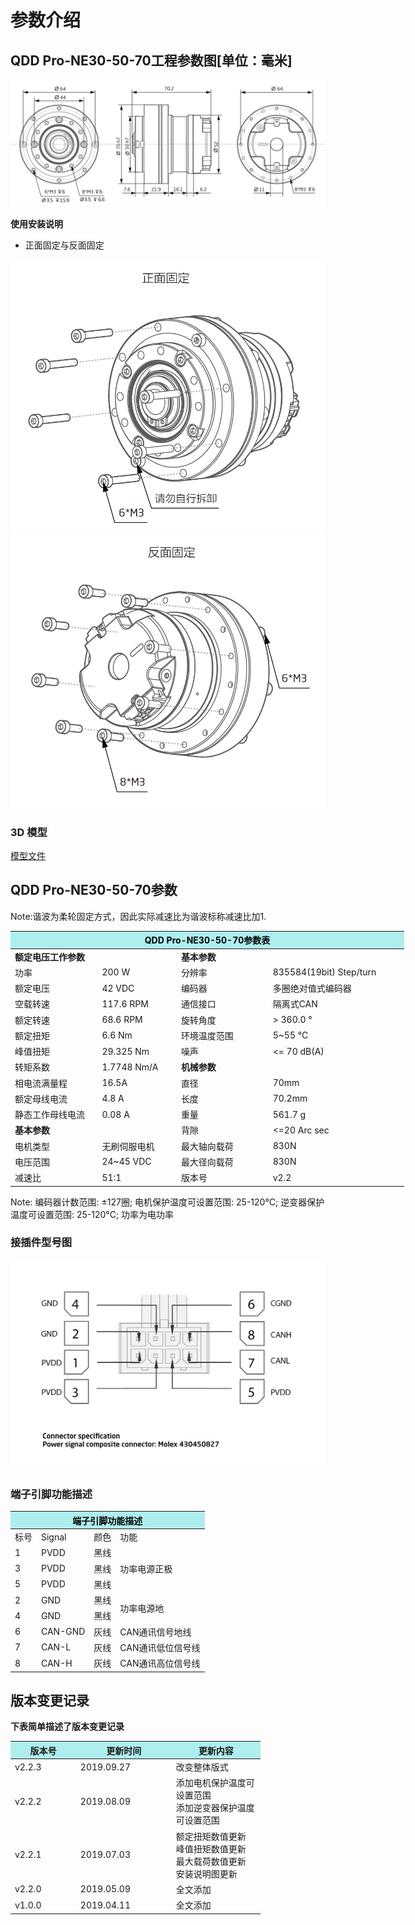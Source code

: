 # 参数介绍 
## QDD Pro-NE30-50-70工程参数图[单位：毫米]
![QDD Pro-NE30-50](  ../img/Qddpro_NE30_v2_2三视图.png  )

**使用安装说明**

*  正面固定与反面固定

![Qddpro_NE30_v2_2正面固定.png](../img/Qddpro_NE30_v2_2正面固定.png "fig:Qddpro_NE30_v2_2正面固定.png") ![Qddpro_NE30_v2_2反面固定.png](../img/Qddpro_NE30_v2_2反面固定.png "fig:Qddpro_NE30_v2_2反面固定.png")
### 3D 模型
[模型文件]( ../img/QDD_Pro-NE30-x-70_v2_2.step.zip )

## QDD Pro-NE30-50-70参数

 Note:谐波为柔轮固定方式，因此实际减速比为谐波标称减速比加1.

<table style="width:630px"><thead><tr><th colspan="4" style="background: PaleTurquoise; color: black;">QDD Pro-NE30-50-70参数表</th></tr></thead><tbody><tr><td colspan="2"><b>额定电压工作参数</b></td><td colspan="2"><b>基本参数</b></td></tr><tr><td style="width:165px">功率</td><td style="width:135px">200 W</td><td style="width:140px">分辨率</td><td style="width:240px">835584(19bit) Step/turn</td></tr><tr><td>额定电压</td><td>42 VDC</td><td>编码器</td><td>多圈绝对值式编码器</td></tr><tr><td>空载转速</td><td>117.6 RPM</td><td>通信接口</td><td>隔离式CAN</td></tr><tr><td>额定转速</td><td>68.6 RPM</td><td>旋转角度</td><td>> 360.0 °</td></tr><tr><td>额定扭矩</td><td>6.6 Nm</td><td>环境温度范围</td><td>5~55 °C</td></tr><td>峰值扭矩</td><td>29.325 Nm</td><td>噪声</td><td><= 70 dB(A)</td></tr><tr><td>转矩系数</td><td>1.7748 Nm/A</td><td colspan="2"><b>机械参数</b></td></tr><tr><td>相电流满量程</td><td>16.5A</td><td style="width:175px">直径</td><td style="width:175px">70mm</td></tr><tr><td>额定母线电流</td><td>4.8 A</td><td>长度</td><td>70.2mm</td></tr><tr><td>静态工作母线电流</td><td>0.08 A</td><td>重量</td><td>561.7 g</td></tr> <tr><td colspan="2"><b>基本参数</b></td><td>背隙</td><td><=20 Arc sec</td></tr><tr><td>电机类型</td><td>无刷伺服电机</td><td>最大轴向载荷</td><td>830N</td></tr><tr><td>电压范围</td><td>24~45 VDC</td><td>最大径向载荷</td><td>830N</td></tr><tr><td>减速比</td><td>51:1</td><td>版本号</td><td>v2.2</td></tr></tbody></table>

Note: 编码器计数范围: ±127圈; 电机保护温度可设置范围: 25-120°C; 逆变器保护温度可设置范围: 25-120°C; 功率为电功率

### 接插件型号图

<img src="../img/配线2-2.png" style="left ；width:600px">

### 端子引脚功能描述

<table class="tableizer-table" style="width:390px">
 <thead><tr class="tableizer-firstrow"><th colspan="4" style="background: PaleTurquoise; color: black;">端子引脚功能描述</th></tr></thead><tbody><tr><td>标号</td><td>Signal</td><td>颜色</td><td>功能</td></tr><tr><td>1</td><td>PVDD</td><td>黑线</td><td rowspan="3">功率电源正极</td></tr><tr><td>3</td><td>PVDD</td><td>黑线</td></tr><tr><td>5</td><td>PVDD</td><td>黑线</td></tr><tr><td>2</td><td>GND</td><td>黑线</td> <td rowspan="2">功率电源地</td></tr><tr><td>4</td><td>GND</td><td>黑线</td></tr><tr><td>6</td><td>CAN-GND</td><td>灰线</td><td>CAN通讯信号地线</td></tr><tr><td>7</td><td>CAN-L</td><td>灰线</td><td>CAN通讯低位信号线</td></tr><tr><td>8</td><td>CAN-H</td><td>灰线</td><td>CAN通讯高位信号线</td></tr></tbody></table>
 </tbody></table>


## 版本变更记录
**下表简单描述了版本变更记录**

<table style="width:400px"><thead><tr style="background:PaleTurquoise"><th style="width:100px">版本号</th><th style="width:150px">更新时间</th><th style="width:150px">更新内容</th></tr></thead><tbody><tr><td>v2.2.3</td><td>2019.09.27</td><td>改变整体版式</td></tr><tr><td>v2.2.2</td><td>2019.08.09</td><td>添加电机保护温度可设置范围 <br>添加逆变器保护温度可设置范围 </td></tr><tr><td>v2.2.1</td><td>2019.07.03</td><td>额定扭矩数值更新 <br>峰值扭矩数值更新 <br>最大载荷数值更新 <br>安装说明图更新 </td></tr><tr><td>v2.2.0</td><td>2019.05.09</td><td>全文添加</td></tr><tr><td>v1.0.0</td><td>2019.04.11</td><td>全文添加</td></tbody></table>
